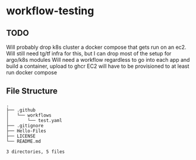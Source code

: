 # workflow-testing
## TODO
Will probably drop k8s cluster a docker compose that gets run on an ec2.
Will still need tg/tf infra for this, but I can drop most of the setup for argo/k8s modules
Will need a workflow regardless to go into each app and build a container, upload to ghcr
EC2 will have to be provisioned to at least run docker compose


## File Structure
```
.
├── .github
│   └── workflows
│       └── test.yaml
├── .gitignore
├── Hello-Files
├── LICENSE
└── README.md

3 directories, 5 files
```
